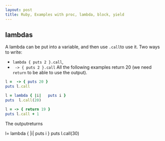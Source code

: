 ```yaml
---
layout: post
title: Ruby, Examples with proc, lambda, block, yield
---
```


## lambdas
A lambda can be put into a variable, and then use `.call`to use it. Two ways to write:
- `lambda { puts 2 }.call`,
- ` -> { puts 2 }.call`
All the following examples return 20 (we need `return`   to be able to use the output).

```ruby
l =  -> { puts 20 }
puts l.call

l = lambda { |i|   puts i }
puts  l.call(20)

l = -> { return 19 }
puts l.call + 1
```
The outputreturns

l= lambda { |i| puts i }
puts l.call(30)
```
